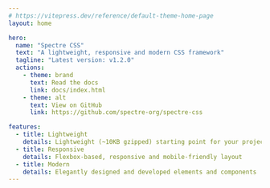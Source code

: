 ```yaml
---
# https://vitepress.dev/reference/default-theme-home-page
layout: home

hero:
  name: "Spectre CSS"
  text: "A lightweight, responsive and modern CSS framework"
  tagline: "Latest version: v1.2.0"
  actions:
    - theme: brand
      text: Read the docs
      link: docs/index.html
    - theme: alt
      text: View on GitHub
      link: https://github.com/spectre-org/spectre-css

features:
  - title: Lightweight
    details: Lightweight (~10KB gzipped) starting point for your projects
  - title: Responsive
    details: Flexbox-based, responsive and mobile-friendly layout
  - title: Modern
    details: Elegantly designed and developed elements and components
---
```


